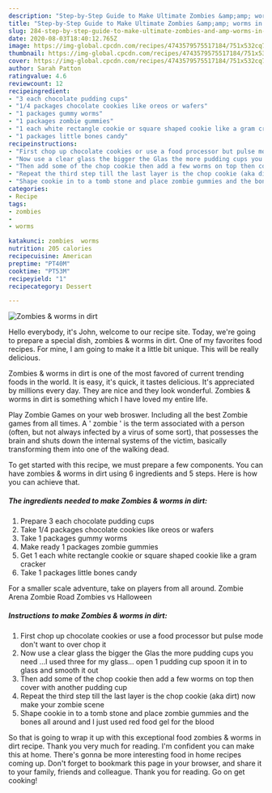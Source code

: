 ```yaml
---
description: "Step-by-Step Guide to Make Ultimate Zombies &amp;amp; worms in dirt"
title: "Step-by-Step Guide to Make Ultimate Zombies &amp;amp; worms in dirt"
slug: 284-step-by-step-guide-to-make-ultimate-zombies-and-amp-worms-in-dirt
date: 2020-08-03T18:40:12.765Z
image: https://img-global.cpcdn.com/recipes/4743579575517184/751x532cq70/zombies-worms-in-dirt-recipe-main-photo.jpg
thumbnail: https://img-global.cpcdn.com/recipes/4743579575517184/751x532cq70/zombies-worms-in-dirt-recipe-main-photo.jpg
cover: https://img-global.cpcdn.com/recipes/4743579575517184/751x532cq70/zombies-worms-in-dirt-recipe-main-photo.jpg
author: Sarah Patton
ratingvalue: 4.6
reviewcount: 12
recipeingredient:
- "3 each chocolate pudding cups"
- "1/4 packages chocolate cookies like oreos or wafers"
- "1 packages gummy worms"
- "1 packages zombie gummies"
- "1 each white rectangle cookie or square shaped cookie like a gram cracker"
- "1 packages little bones candy"
recipeinstructions:
- "First chop up chocolate cookies or use a food processor but pulse mode don&#39;t want to over chop it"
- "Now use a clear glass the bigger the Glas the more pudding cups you need ...I used three for my glass... open 1 pudding cup spoon it in to glass and smooth it out"
- "Then add some of the chop cookie then add a few worms on top then cover with another pudding cup"
- "Repeat the third step till the last layer is the chop cookie (aka dirt) now make your zombie scene"
- "Shape cookie in to a tomb stone and place zombie gummies and the bones all around and I just used red food gel for the blood"
categories:
- Recipe
tags:
- zombies
- 
- worms

katakunci: zombies  worms 
nutrition: 205 calories
recipecuisine: American
preptime: "PT40M"
cooktime: "PT53M"
recipeyield: "1"
recipecategory: Dessert

---
```



![Zombies &amp; worms in dirt](https://img-global.cpcdn.com/recipes/4743579575517184/751x532cq70/zombies-worms-in-dirt-recipe-main-photo.jpg)

Hello everybody, it's John, welcome to our recipe site. Today, we're going to prepare a special dish, zombies &amp; worms in dirt. One of my favorites food recipes. For mine, I am going to make it a little bit unique. This will be really delicious.

Zombies &amp; worms in dirt is one of the most favored of current trending foods in the world. It is easy, it's quick, it tastes delicious. It's appreciated by millions every day. They are nice and they look wonderful. Zombies &amp; worms in dirt is something which I have loved my entire life.

Play Zombie Games on your web broswer. Including all the best Zombie games from all times. A &#39; zombie &#39; is the term associated with a person (often, but not always infected by a virus of some sort), that possesses the brain and shuts down the internal systems of the victim, basically transforming them into one of the walking dead.


To get started with this recipe, we must prepare a few components. You can have zombies &amp; worms in dirt using 6 ingredients and 5 steps. Here is how you can achieve that.

<!--inarticleads1-->

##### The ingredients needed to make Zombies &amp; worms in dirt:

1. Prepare 3 each chocolate pudding cups
1. Take 1/4 packages chocolate cookies like oreos or wafers
1. Take 1 packages gummy worms
1. Make ready 1 packages zombie gummies
1. Get 1 each white rectangle cookie or square shaped cookie like a gram cracker
1. Take 1 packages little bones candy


For a smaller scale adventure, take on players from all around. Zombie Arena Zombie Road Zombies vs Halloween 

<!--inarticleads2-->

##### Instructions to make Zombies &amp; worms in dirt:

1. First chop up chocolate cookies or use a food processor but pulse mode don&#39;t want to over chop it
1. Now use a clear glass the bigger the Glas the more pudding cups you need ...I used three for my glass... open 1 pudding cup spoon it in to glass and smooth it out
1. Then add some of the chop cookie then add a few worms on top then cover with another pudding cup
1. Repeat the third step till the last layer is the chop cookie (aka dirt) now make your zombie scene
1. Shape cookie in to a tomb stone and place zombie gummies and the bones all around and I just used red food gel for the blood




So that is going to wrap it up with this exceptional food zombies &amp; worms in dirt recipe. Thank you very much for reading. I'm confident you can make this at home. There's gonna be more interesting food in home recipes coming up. Don't forget to bookmark this page in your browser, and share it to your family, friends and colleague. Thank you for reading. Go on get cooking!

